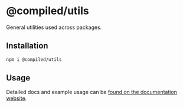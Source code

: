 # @compiled/utils

General utilities used across packages.

## Installation

```bash
npm i @compiled/utils
```

## Usage

Detailed docs and example usage can be [found on the documentation website](https://compiledcssinjs.com/docs/pkg-react).
